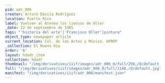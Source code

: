 ```yaml
---
pid: adr_006
creator: Arturo Dávila Rodríguez
location: Puerto Rico
label: Vuelven al Ateneo los lienzos de Oller
_date: 22 de septiembre de 1985
tags: "'historia del arte'|'Francisco Oller'|pintura"
object_type: newspaper article
current_location: Col. de las Artes y Música, UPRRP
_collection: El Nuevo Día
order: '6'
layout: hdadr_item
collection: hdadr
thumbnail: "/img/derivatives/iiif/images/adr_006_0/full/250,/0/default.jpg"
full: "/img/derivatives/iiif/images/adr_006_0/full/1140,/0/default.jpg"
manifest: "/img/derivatives/iiif/adr_006/manifest.json"
---
```

